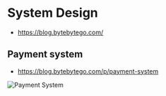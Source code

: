 # System Design

- <https://blog.bytebytego.com/>

## Payment system

- <https://blog.bytebytego.com/p/payment-system>

![Payment System](/Img/payment-system.png)
